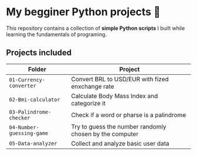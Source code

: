 # My begginer Python projects 🐍
This repository contains a collection of **simple Python scripts** I built while learning the fundamentals of programing.

## Projects included
 
 | Folder | Project |
 |--------|---------|
 `01-Currency-converter` | Convert BRL to USD/EUR with fized enxchange rate |
 `02-Bmi-calculator` | Calculate Body Mass Index and categorize it |
 `03-Palindrome-checker` | Check if a word or pharse is a palindrome |
 `04-Number-guessing-game` | Try to guess the number randomly chosen by the computer |
 `05-Data-analyzer` | Collect and analyze basic user data |
 

